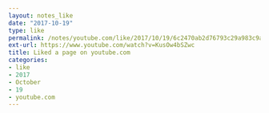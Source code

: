 ```yaml
---
layout: notes_like
date: "2017-10-19"
type: like
permalink: /notes/youtube.com/like/2017/10/19/6c2470ab2d76793c29a983c9a4f4d8d7b4513e3d.html
ext-url: https://www.youtube.com/watch?v=KusOw4bSZwc
title: Liked a page on youtube.com
categories:
- like
- 2017
- October
- 19
- youtube.com
---
```


